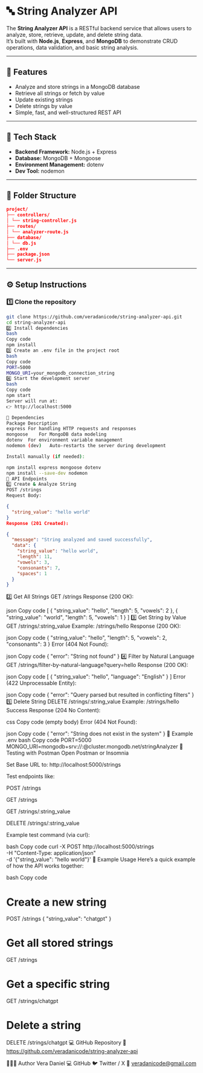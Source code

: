 # 🔤 String Analyzer API

The **String Analyzer API** is a RESTful backend service that allows users to analyze, store, retrieve, update, and delete string data.  
It’s built with **Node.js**, **Express**, and **MongoDB** to demonstrate CRUD operations, data validation, and basic string analysis.

---

## 🚀 Features

- Analyze and store strings in a MongoDB database  
- Retrieve all strings or fetch by value  
- Update existing strings  
- Delete strings by value  
- Simple, fast, and well-structured REST API

---

## 🧱 Tech Stack

- **Backend Framework:** Node.js + Express  
- **Database:** MongoDB + Mongoose  
- **Environment Management:** dotenv  
- **Dev Tool:** nodemon  

---

## 📁 Folder Structure
```json
project/
├── controllers/
│ └── string-controller.js
├── routes/
│ └── analyzer-route.js
├── database/
│ └── db.js
├── .env
├── package.json
└── server.js
```

---

## ⚙️ Setup Instructions

### 1️⃣ Clone the repository
```bash
git clone https://github.com/veradanicode/string-analyzer-api.git
cd string-analyzer-api
2️⃣ Install dependencies
bash
Copy code
npm install
3️⃣ Create an .env file in the project root
bash
Copy code
PORT=5000
MONGO_URI=your_mongodb_connection_string
4️⃣ Start the development server
bash
Copy code
npm start
Server will run at:
👉 http://localhost:5000

🧩 Dependencies
Package	Description
express	For handling HTTP requests and responses
mongoose	For MongoDB data modeling
dotenv	For environment variable management
nodemon (dev)	Auto-restarts the server during development

Install manually (if needed):

npm install express mongoose dotenv
npm install --save-dev nodemon
🧠 API Endpoints
1️⃣ Create & Analyze String
POST /strings
Request Body:
```
```json
{
  "string_value": "hello world"
}
Response (201 Created):
```

```json
{
  "message": "String analyzed and saved successfully",
  "data": {
    "string_value": "hello world",
    "length": 11,
    "vowels": 3,
    "consonants": 7,
    "spaces": 1
  }
}
```
2️⃣ Get All Strings
GET /strings
Response (200 OK):

json
Copy code
[
  {
    "string_value": "hello",
    "length": 5,
    "vowels": 2
  },
  {
    "string_value": "world",
    "length": 5,
    "vowels": 1
  }
]
3️⃣ Get String by Value
GET /strings/:string_value
Example:
/strings/hello
Response (200 OK):

json
Copy code
{
  "string_value": "hello",
  "length": 5,
  "vowels": 2,
  "consonants": 3
}
Error (404 Not Found):

json
Copy code
{ "error": "String not found" }
4️⃣ Filter by Natural Language
GET /strings/filter-by-natural-language?query=hello
Response (200 OK):

json
Copy code
[
  {
    "string_value": "hello",
    "language": "English"
  }
]
Error (422 Unprocessable Entity):

json
Copy code
{
  "error": "Query parsed but resulted in conflicting filters"
}
5️⃣ Delete String
DELETE /strings/:string_value
Example:
/strings/hello
Success Response (204 No Content):

css
Copy code
(empty body)
Error (404 Not Found):

json
Copy code
{
  "error": "String does not exist in the system"
}
🌱 Example .env
bash
Copy code
PORT=5000
MONGO_URI=mongodb+srv://<username>:<password>@cluster.mongodb.net/stringAnalyzer
🧪 Testing with Postman
Open Postman or Insomnia

Set Base URL to: http://localhost:5000/strings

Test endpoints like:

POST /strings

GET /strings

GET /strings/:string_value

DELETE /strings/:string_value

Example test command (via curl):

bash
Copy code
curl -X POST http://localhost:5000/strings \
-H "Content-Type: application/json" \
-d '{"string_value": "hello world"}'
📘 Example Usage
Here’s a quick example of how the API works together:

bash
Copy code
# Create a new string
POST /strings
{ "string_value": "chatgpt" }

# Get all stored strings
GET /strings

# Get a specific string
GET /strings/chatgpt

# Delete a string
DELETE /strings/chatgpt
💻 GitHub Repository
🔗 https://github.com/veradanicode/string-analyzer-api

👨🏽‍💻 Author
Vera Daniel
💻 GitHub
🐦 Twitter / X
📧 veradanicode@gmail.com

